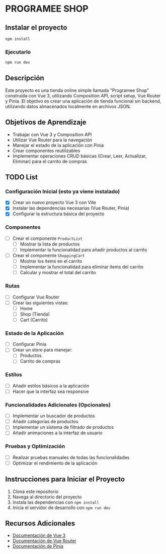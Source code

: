 # PROGRAMEE SHOP


## Instalar el proyecto

```sh
npm install
```

### Ejecutarlo

```sh
npm run dev
```

## Descripción
Este proyecto es una tienda online simple llamada "Programee Shop" construida con Vue 3, utilizando Composition API, script setup, Vue Router y Pinia. El objetivo es crear una aplicación de tienda funcional sin backend, utilizando datos almacenados localmente en archivos JSON.

## Objetivos de Aprendizaje
- Trabajar con Vue 3 y Composition API
- Utilizar Vue Router para la navegación
- Manejar el estado de la aplicación con Pinia
- Crear componentes reutilizables
- Implementar operaciones CRUD básicas (Crear, Leer, Actualizar, Eliminar) para el carrito de compras

## TODO List

### Configuración Inicial (esto ya viene instalado)
- [x] Crear un nuevo proyecto Vue 3 con Vite
- [x] Instalar las dependencias necesarias (Vue Router, Pinia)
- [x] Configurar la estructura básica del proyecto

### Componentes
- [ ] Crear el componente `ProductList`
  - [ ] Mostrar la lista de productos
  - [ ] Implementar la funcionalidad para añadir productos al carrito
- [ ] Crear el componente `ShoppingCart`
  - [ ] Mostrar los items en el carrito
  - [ ] Implementar la funcionalidad para eliminar items del carrito
  - [ ] Calcular y mostrar el total del carrito

### Rutas
- [ ] Configurar Vue Router
- [ ] Crear las siguientes vistas:
  - [ ] Home
  - [ ] Shop (Tienda)
  - [ ] Cart (Carrito)

### Estado de la Aplicación
- [ ] Configurar Pinia
- [ ] Crear un store para manejar:
  - [ ] Productos
  - [ ] Carrito de compras

### Estilos
- [ ] Añadir estilos básicos a la aplicación
- [ ] Hacer que la interfaz sea responsive

### Funcionalidades Adicionales (Opcionales)
- [ ] Implementar un buscador de productos
- [ ] Añadir categorías de productos
- [ ] Implementar un sistema de filtrado de productos
- [ ] Añadir animaciones a la interfaz de usuario

### Pruebas y Optimización
- [ ] Realizar pruebas manuales de todas las funcionalidades
- [ ] Optimizar el rendimiento de la aplicación

## Instrucciones para Iniciar el Proyecto
1. Clona este repositorio
2. Navega al directorio del proyecto
3. Instala las dependencias con `npm install`
4. Inicia el servidor de desarrollo con `npm run dev`

## Recursos Adicionales
- [Documentación de Vue 3](https://v3.vuejs.org/)
- [Documentación de Vue Router](https://router.vuejs.org/)
- [Documentación de Pinia](https://pinia.vuejs.org/)

